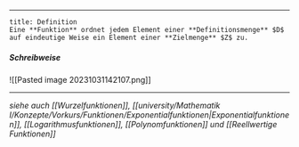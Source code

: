 ***

```ad-important
title: Definition
Eine **Funktion** ordnet jedem Element einer **Definitionsmenge** $D$ auf eindeutige Weise ein Element einer **Zielmenge** $Z$ zu.

```

##### Schreibweise

![[Pasted image 20231031142107.png]]

***
*siehe auch [[Wurzelfunktionen]], [[university/Mathematik I/Konzepte/Vorkurs/Funktionen/Exponentialfunktionen|Exponentialfunktionen]], [[Logarithmusfunktionen]], [[Polynomfunktionen]] und [[Reellwertige Funktionen]]*